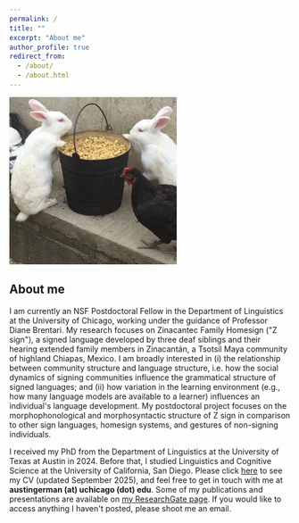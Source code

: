 ```yaml
---
permalink: /
title: ""
excerpt: "About me"
author_profile: true
redirect_from: 
  - /about/
  - /about.html
---
```

<img src="/images/Z_Bunnies.png" width = "300" height = "300">

## About me
I am currently an NSF Postdoctoral Fellow in the Department of Linguistics at the University of Chicago, working under the guidance of Professor Diane Brentari. My research focuses on Zinacantec Family Homesign ("Z sign"), a signed language developed by three deaf siblings and their hearing extended family members in Zinacantán, a Tsotsil Maya community of highland Chiapas, Mexico. I am broadly interested in (i) the relationship between community structure and language structure, i.e. how the social dynamics of signing communities influence the grammatical structure of signed languages; and (ii) how variation in the learning environment (e.g., how many language models are available to a learner) influences an individual's language development. My postdoctoral project focuses on the morphophonological and morphosyntactic structure of Z sign in comparison to other sign languages, homesign systems, and gestures of non-signing individuals.

I received my PhD from the Department of Linguistics at the University of Texas at Austin in 2024. Before that, I studied Linguistics and Cognitive Science at the University of California, San Diego. Please click [here](https://austin-german.github.io/files/CV_AustinGerman.pdf) to see my CV (updated September 2025), and feel free to get in touch with me at **austingerman (at) uchicago (dot) edu**. Some of my publications and presentations are available on [my ResearchGate page](https://www.researchgate.net/profile/Austin-German). If you would like to access anything I haven't posted, please shoot me an email.
